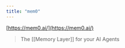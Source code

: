```yaml
---
title: "mem0"
---
```


[https://mem0.ai/](https://mem0.ai/)
> The [[Memory Layer]] for your AI Agents
